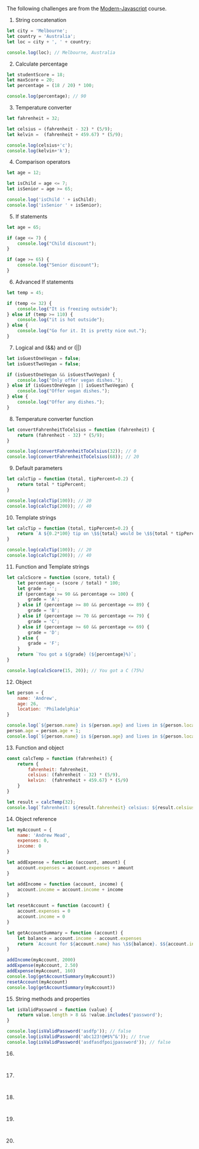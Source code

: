The following challenges are from the [Modern-Javascript](https://www.udemy.com/course/modern-javascript/) course.

1. String concatenation

```js
let city = 'Melbourne';
let country = 'Australia';
let loc = city + ', ' + country;

console.log(loc); // Melbourne, Australia
```

2. Calculate percentage

```js
let studentScore = 18;
let maxScore = 20;
let percentage = (18 / 20) * 100;

console.log(percentage); // 90
```

3. Temperature converter

```js
let fahrenheit = 32;

let celsius = (fahrenheit - 32) * (5/9);
let kelvin =  (fahrenheit + 459.67) * (5/9);

console.log(celsius+'c');
console.log(kelvin+'k');
```

4. Comparison operators

```js
let age = 12;

let isChild = age <= 7;
let isSenior = age >= 65;

console.log('isChild ' + isChild);
console.log('isSenior ' + isSenior);
```

5. If statements

```js
let age = 65;

if (age <= 7) {
    console.log("Child discount");
}

if (age >= 65) {
    console.log("Senior discount");
}
```

6. Advanced If statements

```js
let temp = 45;

if (temp <= 32) {
    console.log("It is freezing outside");
} else if (temp >= 110) {
    console.log("it is hot outside");
} else {
    console.log("Go for it. It is pretty nice out.");
}
```

7. Logical and (&&) and or (||)

```js
let isGuestOneVegan = false;
let isGuestTwoVegan = false;

if (isGuestOneVegan && isGuestTwoVegan) {
    console.log("Only offer vegan dishes.");
} else if (isGuestOneVegan || isGuestTwoVegan) {
    console.log("Offer vegan dishes.");
} else {
    console.log("Offer any dishes.");
}
```
	
8. Temperature converter function

```js
let convertFahrenheitToCelsius = function (fahrenheit) {
    return (fahrenheit - 32) * (5/9);
}

console.log(convertFahrenheitToCelsius(32)); // 0
console.log(convertFahrenheitToCelsius(68)); // 20
```

9. Default parameters

```js
let calcTip = function (total, tipPercent=0.2) {
    return total * tipPercent;
}

console.log(calcTip(100)); // 20
console.log(calcTip(200)); // 40
```

10. Template strings

```js
let calcTip = function (total, tipPercent=0.2) {
    return `A ${0.2*100} tip on \$${total} would be \$${total * tipPercent}`;
}

console.log(calcTip(100)); // 20
console.log(calcTip(200)); // 40
```

11. Function and Template strings

```js
let calcScore = function (score, total) {
    let percentage = (score / total) * 100;
    let grade = '';
    if (percentage >= 90 && percentage <= 100) {
        grade = 'A';
    } else if (percentage >= 80 && percentage <= 89) {
        grade = 'B';
    } else if (percentage >= 70 && percentage <= 79) {
        grade = 'C';
    } else if (percentage >= 60 && percentage <= 69) {
        grade = 'D';
    } else {
        grade = 'F';
    }
    return `You got a ${grade} (${percentage}%)`;
}

console.log(calcScore(15, 20)); // You got a C (75%)
```

12. Object

```js
let person = {
    name: 'Andrew',
    age: 26,
    location: 'Philadelphia'
}

console.log(`${person.name} is ${person.age} and lives in ${person.location}`)
person.age = person.age + 1;
console.log(`${person.name} is ${person.age} and lives in ${person.location}`)
```

13. Function and object

```js
const calcTemp = function (fahrenheit) {
    return {
        fahrenheit: fahrenheit,
        celsius: (fahrenheit - 32) * (5/9),
        kelvin:  (fahrenheit + 459.67) * (5/9)
    }
}

let result = calcTemp(32);
console.log(`fahrenheit: ${result.fahrenheit} celsius: ${result.celsius} kelvin: ${result.kelvin}`);
```

14. Object reference

```js
let myAccount = {
    name: 'Andrew Mead',
    expenses: 0,
    income: 0
}

let addExpense = function (account, amount) {
    account.expenses = account.expenses + amount
}

let addIncome = function (account, income) {
    account.income = account.income + income
}

let resetAccount = function (account) {
    account.expenses = 0
    account.income = 0
}

let getAccountSummary = function (account) {
    let balance = account.income - account.expenses
    return `Account for ${account.name} has \$${balance}. $${account.income} in income. \$${account.expenses} in expenses.`
}

addIncome(myAccount, 2000)
addExpense(myAccount, 2.50)
addExpense(myAccount, 160)
console.log(getAccountSummary(myAccount))
resetAccount(myAccount)
console.log(getAccountSummary(myAccount))
```

15. String methods and properties

```js
let isValidPassword = function (value) {
    return value.length > 8 && !value.includes('password');
}

console.log(isValidPassword('asdfp')); // false
console.log(isValidPassword('abc123!@#$%^&')); // true
console.log(isValidPassword('asdfasdfpoijpassword')); // false
```

16.

```js



```


17.

```js



```


18.

```js



```


19.

```js



```

20.

```js



```
